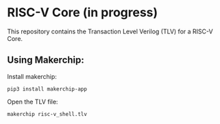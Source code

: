 # RISC-V Core (in progress)
This repository contains the Transaction Level Verilog (TLV) for a RISC-V Core.

## Using Makerchip:
Install makerchip:
```
pip3 install makerchip-app
```

Open the TLV file:
```
makerchip risc-v_shell.tlv 
```
